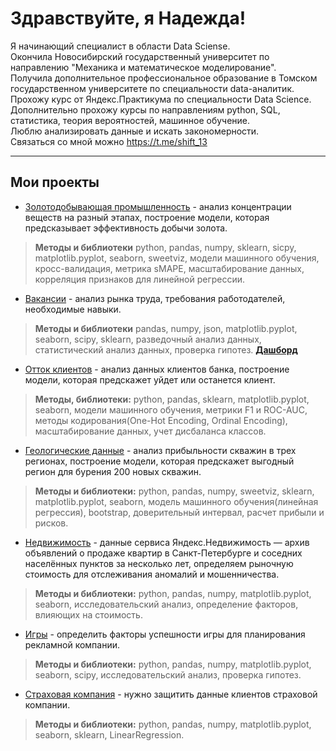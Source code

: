 # Здравствуйте, я Надежда!  
Я начинающий специалист в области Data Sciense.  
Окончила Новосибирский государственный университет по направлению "Механика и математическое моделирование".  
Получила дополнительное профессиональное образование в Томском государственном университете по специальности data-аналитик.  
Прохожу курс от Яндекс.Практикума по специальности Data Science.  
Дополнительно прохожу курсы по направлениям python, SQL, статистика, теория вероятностей, машинное обучение.  
Люблю анализировать данные и искать закономерности.  
Связаться со мной можно https://t.me/shift_13  

--- 
## Мои проекты  

* [Золотодобывающая промышленность](https://github.com/shift-13/gold_mining_industry) - анализ концентрации веществ на разный этапах, построение модели, которая предсказывает эффективность добычи золота.
>**Методы и библиотеки** python, pandas, numpy, sklearn, sicpy, matplotlib.pyplot, seaborn, sweetviz, модели машинного обучения, кросс-валидация, метрика sMAPE, масштабирование данных, корреляция признаков для линейной регрессии.

* [Вакансии](https://github.com/shift-13/vacancy) - анализ рынка труда, требования работодателей, необходимые навыки.
>**Методы и библиотеки** pandas, numpy, json, matplotlib.pyplot, seaborn, scipy, sklearn, разведочный анализ данных, статистический анализ данных, проверка гипотез. [**Дашборд**](https://datalens.yandex.ru/hxfdg66xx2ik8)

* [Отток клиентов](https://github.com/shift-13/loss_of_customers) - анализ данных клиентов банка, построение модели, которая предскажет уйдет или останется клиент. 
>**Методы, библиотеки:** python, pandas, sklearn, matplotlib.pyplot, seaborn, модели машинного обучения, метрики F1 и ROC-AUC, методы кодирования(One-Hot Encoding, Ordinal Encoding), масштабирование данных, учет дисбаланса классов.  

* [Геологические данные](https://github.com/shift-13/geological_data) - анализ прибыльности скважин в трех регионах, построение модели, которая предскажет выгодный регион для бурения 200 новых скважин.
>**Методы и библиотеки:** python, pandas, numpy, sweetviz, sklearn, matplotlib.pyplot, seaborn, модель машинного обучения(линейная регрессия), bootstrap, доверительный интервал, расчет прибыли и рисков.

* [Недвижимость](https://github.com/shift-13/apartments_for_sale) - данные сервиса Яндекс.Недвижимость — архив объявлений о продаже квартир в Санкт-Петербурге и соседних населённых пунктов за несколько лет, определяем рыночную стоимость для отслеживания аномалий и мошенничества.
> **Методы и библиотеки:** python, pandas, numpy, matplotlib.pyplot, seaborn, исследовательский анализ, определение факторов, влияющих на стоимость.

* [Игры](https://github.com/shift-13/games) - определить факторы успешности игры для планирования рекламной компании.
>  **Методы и библиотеки:** python, pandas, numpy, matplotlib.pyplot, seaborn, scipy, исследовательский анализ, проверка гипотез.

* [Страховая компания](https://github.com/shift-13/insurance) - нужно защитить данные клиентов страховой компании.
> **Методы и библиотеки:** python, pandas, numpy, matplotlib.pyplot, seaborn, sklearn, LinearRegression.

